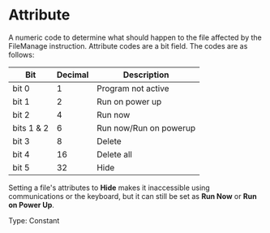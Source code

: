 # Attribute

A numeric code to determine what should happen to the file affected by the FileManage instruction. Attribute codes are a bit field. The codes are as follows:

| Bit        | Decimal | Description            |
| ---------- | ------- | ---------------------- |
| bit 0      | 1       | Program not active     |
| bit 1      | 2       | Run on power up        |
| bit 2      | 4       | Run now                |
| bits 1 & 2 | 6       | Run now/Run on powerup |
| bit 3      | 8       | Delete                 |
| bit 4      | 16      | Delete all             |
| bit 5      | 32      | Hide                   |

Setting a file's attributes to **Hide** makes it inaccessible using communications or the keyboard, but it can still be set as **Run Now** or **Run on Power Up**.

Type: Constant
